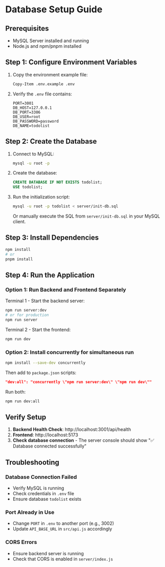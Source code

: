 # Database Setup Guide

## Prerequisites
- MySQL Server installed and running
- Node.js and npm/pnpm installed

## Step 1: Configure Environment Variables

1. Copy the environment example file:
   ```bash
   Copy-Item .env.example .env
   ```

2. Verify the `.env` file contains:
   ```
   PORT=3001
   DB_HOST=127.0.0.1
   DB_PORT=3306
   DB_USER=root
   DB_PASSWORD=password
   DB_NAME=todolist
   ```

## Step 2: Create the Database

1. Connect to MySQL:
   ```bash
   mysql -u root -p
   ```

2. Create the database:
   ```sql
   CREATE DATABASE IF NOT EXISTS todolist;
   USE todolist;
   ```

3. Run the initialization script:
   ```bash
   mysql -u root -p todolist < server/init-db.sql
   ```

   Or manually execute the SQL from `server/init-db.sql` in your MySQL client.

## Step 3: Install Dependencies

```bash
npm install
# or
pnpm install
```

## Step 4: Run the Application

### Option 1: Run Backend and Frontend Separately

Terminal 1 - Start the backend server:
```bash
npm run server:dev
# or for production
npm run server
```

Terminal 2 - Start the frontend:
```bash
npm run dev
```

### Option 2: Install concurrently for simultaneous run

```bash
npm install --save-dev concurrently
```

Then add to `package.json` scripts:
```json
"dev:all": "concurrently \"npm run server:dev\" \"npm run dev\""
```

Run both:
```bash
npm run dev:all
```

## Verify Setup

1. **Backend Health Check**: http://localhost:3001/api/health
2. **Frontend**: http://localhost:5173
3. **Check database connection** - The server console should show "✅ Database connected successfully"

## Troubleshooting

### Database Connection Failed
- Verify MySQL is running
- Check credentials in `.env` file
- Ensure database `todolist` exists

### Port Already in Use
- Change `PORT` in `.env` to another port (e.g., 3002)
- Update `API_BASE_URL` in `src/api.js` accordingly

### CORS Errors
- Ensure backend server is running
- Check that CORS is enabled in `server/index.js`
